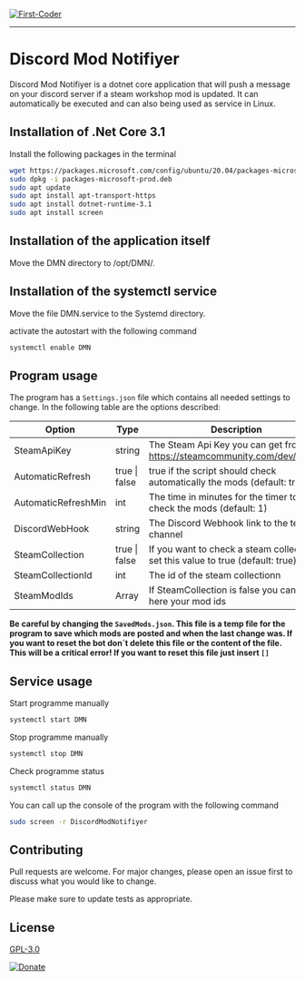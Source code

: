 [![First-Coder](https://first-coder.de/images/logos/LogoFirstCoderDarkHorizontal.png)](https://first-coder.de/)

---

# Discord Mod Notifiyer

Discord Mod Notifiyer is a dotnet core application that will push a message on your discord server if a steam workshop mod is updated. It can automatically be executed and 
can also being used as service in Linux. 

## Installation of .Net Core 3.1

Install the following packages in the terminal

```bash
wget https://packages.microsoft.com/config/ubuntu/20.04/packages-microsoft-prod.deb
sudo dpkg -i packages-microsoft-prod.deb
sudo apt update
sudo apt install apt-transport-https
sudo apt install dotnet-runtime-3.1
sudo apt install screen
```

## Installation of the application itself
Move the DMN directory to /opt/DMN/.

## Installation of the systemctl service
Move the file DMN.service to the Systemd directory.

activate the autostart with the following command

```bash
systemctl enable DMN
```

## Program usage

The program has a `Settings.json` file which contains all needed settings to change. In the following table are the options described: 

| Option              | Type          | Description                                                                    |
|---------------------|---------------|--------------------------------------------------------------------------------|
| SteamApiKey         | string        | The Steam Api Key you can get from https://steamcommunity.com/dev/apikey       |
| AutomaticRefresh    | true \| false | true if the script should check automatically the mods (default: true)         |
| AutomaticRefreshMin | int           | The time in minutes for the timer to check the mods (default: 1)               |
| DiscordWebHook      | string        | The Discord Webhook link to the text channel                                   |
| SteamCollection     | true \| false | If you want to check a steam collection set this value to true (default: true) |
| SteamCollectionId   | int           | The id of the steam collectionn                                                |
| SteamModIds         | Array         | If SteamCollection is false you can add here your mod ids                      |

**Be careful by changing the `SavedMods.json`. This file is a temp file for the program to save which mods are posted and when the last change was. If you want to reset the bot don´t delete this file or the content of the file. This will be a critical error! If you want to reset this file just insert `[]`**

## Service usage

Start programme manually
```bash
systemctl start DMN
```

Stop programme manually
```bash
systemctl stop DMN
```

Check programme status
```bash
systemctl status DMN
```

You can call up the console of the program with the following command

```bash
sudo screen -r DiscordModNotifiyer
```
## Contributing
Pull requests are welcome. For major changes, please open an issue first to discuss what you would like to change.

Please make sure to update tests as appropriate.

## License
[GPL-3.0](https://choosealicense.com/licenses/gpl-3.0/)

[![Donate](https://img.shields.io/badge/Donate-PayPal-green.svg)](https://www.paypal.com/donate?hosted_button_id=8PBF4BN7R46TE)

